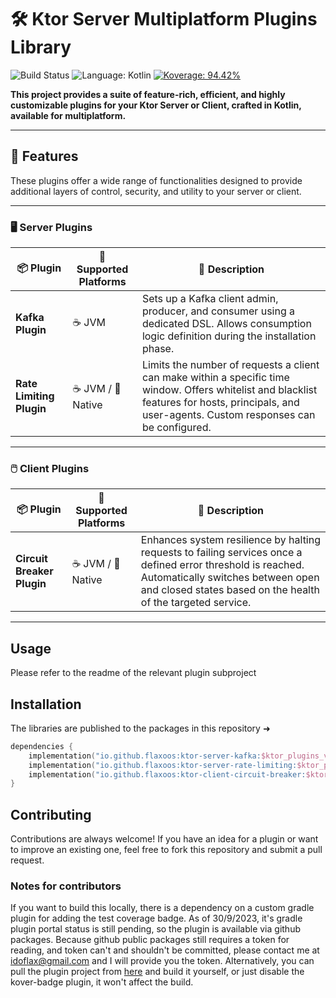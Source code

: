 # 🛠 Ktor Server Multiplatform Plugins Library
![Build Status](https://github.com/flaxoos/flax-ktor-plugins/actions/workflows/build-and-publish-main.yml/badge.svg?event=push) ![Language: Kotlin](https://img.shields.io/github/languages/top/flaxoos/flax-ktor-plugins?color=blue&logo=kotlin) [![Koverage: 94.42%](https://img.shields.io/badge/94.42-green?logo=kotlin&label=koverage&style=flat)](file:/Users/ido/IdeaProjects/flax-ktor-plugins/build/reports/kover/html/index.html)

**This project provides a suite of feature-rich, efficient, and highly customizable plugins for your Ktor Server or Client, crafted in Kotlin, available for multiplatform.**

---

## 🌟 Features
These plugins offer a wide range of functionalities designed to provide additional layers of control, security, and utility to your server or client.

---

### 🖥️ **Server Plugins**

| 📦 Plugin              | 🎯 Supported Platforms | 📜 Description                                                                                                                                                                                       |
|------------------------|------------------------|-----------------------------------------------------------------------------------------------------------------------------------------------------------------------------------------------------|
| **Kafka Plugin**       | ☕ JVM                 | Sets up a Kafka client admin, producer, and consumer using a dedicated DSL. Allows consumption logic definition during the installation phase.                                                      |
| **Rate Limiting Plugin**| ☕ JVM / 💾 Native      | Limits the number of requests a client can make within a specific time window. Offers whitelist and blacklist features for hosts, principals, and user-agents. Custom responses can be configured. |

---

### 🖱️ **Client Plugins**

| 📦 Plugin                     | 🎯 Supported Platforms | 📜 Description                                                                                                                                                                                                     |
|-------------------------------|------------------------|-------------------------------------------------------------------------------------------------------------------------------------------------------------------------------------------------------------------|
| **Circuit Breaker Plugin**    | ☕ JVM / 💾 Native      | Enhances system resilience by halting requests to failing services once a defined error threshold is reached. Automatically switches between open and closed states based on the health of the targeted service. |

---


## Usage

Please refer to the readme of the relevant plugin subproject

## Installation
The libraries are published to the packages in this repository ➜
```kotlin
dependencies {
    implementation("io.github.flaxoos:ktor-server-kafka:$ktor_plugins_version")
    implementation("io.github.flaxoos:ktor-server-rate-limiting:$ktor_plugins_version")
    implementation("io.github.flaxoos:ktor-client-circuit-breaker:$ktor_plugins_version")
}
```

## Contributing

Contributions are always welcome! If you have an idea for a plugin or want to improve an existing one, feel free to fork this repository and submit a pull request.

### Notes for contributors
If you want to build this locally, there is a dependency on a custom gradle plugin for adding the test coverage badge. As of 30/9/2023, it's gradle plugin portal status is still pending, so the plugin is available via github packages. Because github public packages still requires a token for reading, and token can't and shouldn't be committed, please contact me at idoflax@gmail.com and I will provide you the token. Alternatively, you can pull the plugin project from [here](https://github.com/Flaxoos/flax-gradle-plugins) and build it yourself, or just disable the kover-badge plugin, it won't affect the build.
